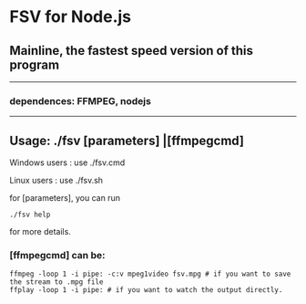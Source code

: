 # FSV for Node.js
## Mainline, the fastest speed version of this program

***
### dependences: FFMPEG, nodejs
***
## Usage: ./fsv [parameters] |[ffmpegcmd]

Windows users : use ./fsv.cmd

Linux users : use ./fsv.sh

for [parameters], you can run
```
./fsv help
```
for more details.

### [ffmpegcmd] can be:
```
ffmpeg -loop 1 -i pipe: -c:v mpeg1video fsv.mpg # if you want to save the stream to .mpg file
ffplay -loop 1 -i pipe: # if you want to watch the output directly.
```
